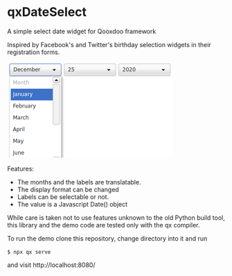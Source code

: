 # qxDateSelect
A simple select date widget for Qooxdoo framework

Inspired by Facebook's and Twitter's birthday selection widgets in their registration forms.

![how it looks](https://raw.githubusercontent.com/voger/qxDateSelect/main/screenshoots/screenshoot.png)

Features:

* The months and the labels are translatable.
* The display format can be changed
* Labels can be selectable or not.
* The value is a Javascript Date() object

While care is taken not to use features unknown to the old Python build tool, this library and
the demo code are tested only with the qx compiler.


To run the demo clone this repository, change directory into it and run

```console
$ npx qx serve
```

and visit http://localhost:8080/


